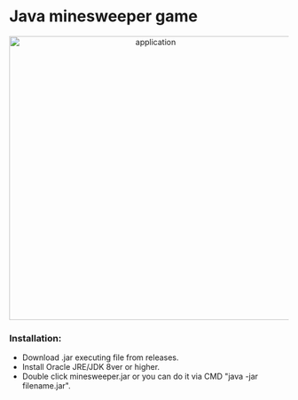 <h1>Java minesweeper game</h1>
<p align="center">
  <img src="https://i.imgur.com/pVnvUVb.png" alt="application" width="512" />
<h3>Installation:</h3>
<ul>
<li> Download .jar executing file from releases.
<li> Install Oracle JRE/JDK 8ver or higher.
<li> Double click minesweeper.jar or you can do it via CMD "java -jar filename.jar".
</ul>